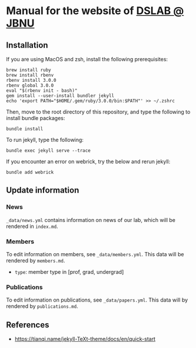 # Manual for the website of [DSLAB @ JBNU](https://jbnu-dslab.github.io)

## Installation
If you are using MacOS and zsh, install the following prerequisites:
```
brew install ruby
brew install rbenv
rbenv install 3.0.0
rbenv global 3.0.0
eval "$(rbenv init - bash)"
gem install --user-install bundler jekyll
echo 'export PATH="$HOME/.gem/ruby/3.0.0/bin:$PATH"' >> ~/.zshrc
```

Then, move to the root directory of this repository, and type the following to install bundle packages:
```
bundle install
```

To run jekyll, type the following:
```
bundle exec jekyll serve --trace
```

If you encounter an error on webrick, try the below and rerun jekyll:
```
bundle add webrick
```

## Update information
### News
`_data/news.yml` contains information on news of our lab, which will be rendered in `index.md`.

### Members
To edit information on members, see `_data/members.yml`. This data will be rendered by `members.md`.
- `type`: member type in [prof, grad, undergrad]

### Publications
To edit information on publications, see `_data/papers.yml`. This data will by rendered by `publications.md`.


## References
* https://tianqi.name/jekyll-TeXt-theme/docs/en/quick-start
